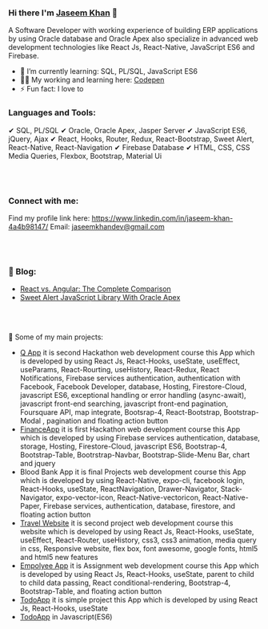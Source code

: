 ### Hi there I'm [Jaseem Khan](https://www.linkedin.com/in/jaseem-khan-4a4b98147/) 👋
A Software Developer with working experience of building ERP applications by using Oracle database and Oracle Apex also specialize in advanced web development technologies like React Js, React-Native, JavaScript ES6 and Firebase.

- 🌱 I’m currently learning: SQL, PL/SQL, JavaScript ES6
- 👨‍💻 My working and learning here: [Codepen](https://codepen.io/jskhan211)
- ⚡ Fun fact: I love to

### Languages and Tools:
✔ SQL, PL/SQL
✔ Oracle, Oracle Apex, Jasper Server
✔ JavaScript ES6, jQuery, Ajax
✔ React, Hooks, Router, Redux, React-Bootstrap, Sweet Alert, React-Native, React-Navigation
✔ Firebase Database
✔ HTML, CSS, CSS Media Queries, Flexbox, Bootstrap, Material Ui

<br />
<br />

### Connect with me:
Find my profile link here:
https://www.linkedin.com/in/jaseem-khan-4a4b98147/
Email: jaseemkhandev@gmail.com

<br />
<br />

### 📕 Blog: 
- [React vs. Angular: The Complete Comparison](https://medium.com/@jskhan211/react-vs-angular-the-complete-comparison-8b6ee68e4e8e)
- [Sweet Alert JavaScript Library With Oracle Apex](https://medium.com/@jskhan211/sweet-alert-javascript-library-with-oracle-apex-a8c082fa6e20)

<br />
<br />

🚀 Some of my main projects:
- [Q App](https://q-app-b2861.web.app/) it is second Hackathon web development course this App which is developed     by using React Js, React-Hooks, useState, useEffect, useParams, React-Rourting, useHistory, React-Redux, React Notifications, Firebase services authentication, authentication with Facebook, Facebook Developer, database, Hosting, Firestore-Cloud, javascript ES6, exceptional handling or error handling (async-await), javascript front-end searching, javascript front-end pagination, Foursquare API, map integrate, Bootsrap-4, React-Bootstrap, Bootstrap-Modal , pagination and floating action button
- [FinanceApp](https://finance-app-e0475.web.app/l) it is first Hackathon web development course this App which is developed by using Firebase services authentication, database, storage, Hosting, Firestore-Cloud, javascript ES6, Bootstrap-4, Bootstrap-Table, Bootrstrap-Navbar, Bootstrap-Slide-Menu Bar, chart and jquery  
- Blood Bank App it is final Projects web development course this App which is developed by using React-Native, expo-cli, facebook login, React-Hooks, useState, ReactNavigation, Drawer-Navigator, Stack-Navigator, expo-vector-icon, React-Native-vectoricon, React-Native-Paper, Firebase services, authentication, database, firestore, and floating action button 
- [Travel Website](https://www.linkedin.com/feed/update/urn:li:activity:6722090829277630465/) it is second project web development course this website which is developed by using React Js, React-Hooks, useState, useEffect, React-Router, useHistory, css3, css3 animation, media query in css, Responsive website, flex box, font awesome, google fonts, html5 and html5 new features    
- [Empolyee App](https://jaseemkhan211.github.io/Employee-App/) it is Assignment web development course this App which is developed by using React Js, React-Hooks, useState, parent to child to child data passing, React conditional-rendering, Bootstrap-4, Bootstrap-Table, and floating action button
- [TodoApp](https://jaseemkhan211.github.io/Todo-App/) it is simple project this App which is developed by using React Js, React-Hooks, useState
- [TodoApp](https://jaseemkhan211.github.io/TodoApp/) in Javascript(ES6) 

